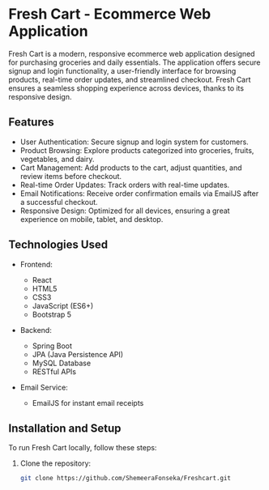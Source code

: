 # Fresh Cart - Ecommerce Web Application

Fresh Cart is a modern, responsive ecommerce web application designed for purchasing groceries and daily essentials. The application offers secure signup and login functionality, 
a user-friendly interface for browsing products, real-time order updates, and streamlined checkout. Fresh Cart ensures a seamless shopping experience across devices, thanks to its 
responsive design.

## Features

- User Authentication: Secure signup and login system for customers.
- Product Browsing: Explore products categorized into groceries, fruits, vegetables, and dairy.
- Cart Management: Add products to the cart, adjust quantities, and review items before checkout.
- Real-time Order Updates: Track orders with real-time updates.
- Email Notifications: Receive order confirmation emails via EmailJS after a successful checkout.
- Responsive Design: Optimized for all devices, ensuring a great experience on mobile, tablet, and desktop.

## Technologies Used

- Frontend:
  - React
  - HTML5
  - CSS3
  - JavaScript (ES6+)
  - Bootstrap 5

- Backend:
  - Spring Boot
  - JPA (Java Persistence API)
  - MySQL Database
  - RESTful APIs

- Email Service:
  - EmailJS for instant email receipts

## Installation and Setup

To run Fresh Cart locally, follow these steps:

1. Clone the repository:

   ```bash
   git clone https://github.com/ShemeeraFonseka/Freshcart.git
